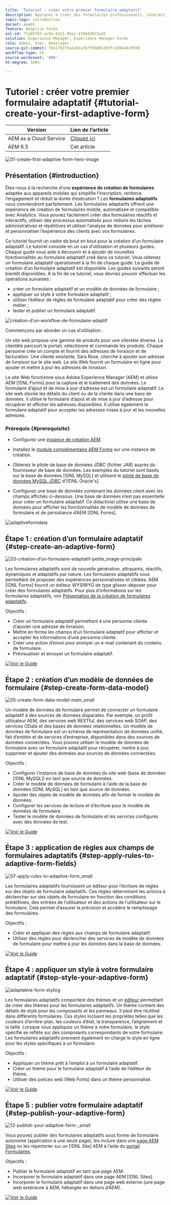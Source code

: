 ```yaml
---
title: 'Tutoriel : créer votre premier formulaire adaptatif'
description: Apprenez à créer des formulaires professionnels, interactifs et réactifs.
topic-tags: introduction
docset: aem65
feature: Adaptive Forms
exl-id: 77a05f83-ac9a-4221-85ac-439e82623a28
solution: Experience Manager, Experience Manager Forms
role: Admin, User, Developer
source-git-commit: f941782f9a4201e7bff898853d3fc18954418500
workflow-type: ht
source-wordcount: '908'
ht-degree: 100%

---
```


# Tutoriel : créer votre premier formulaire adaptatif {#tutorial-create-your-first-adaptive-form}

| Version | Lien de l’article |
| -------- | ---------------------------- |
| AEM as a Cloud Service | [Cliquez ici](https://experienceleague.adobe.com/fr/docs/experience-manager-cloud-service/content/forms/adaptive-forms-authoring/authoring-adaptive-forms-foundation-components/create-an-adaptive-form-on-forms-cs/creating-adaptive-form) |
| AEM 6.5 | Cet article |


![01-create-first-adaptive-form-hero-image](assets/01-create-first-adaptive-form-hero-image.png)

## Présentation {#introduction}

Êtes-vous à la recherche d’une **expérience de création de formulaires** adaptée aux appareils mobiles qui simplifie l’inscription, renforce l’engagement et réduit la durée d’exécution ? Les **formulaires adaptatifs** vous conviendront parfaitement. Les formulaires adaptatifs offrent une expérience de création de formulaires mobile, automatisée et compatible avec Analytics. Vous pouvez facilement créer des formulaires réactifs et interactifs, utiliser des processus automatisés pour réduire les tâches administratives et répétitives et utiliser l’analyse de données pour améliorer et personnaliser l’expérience des clients avec vos formulaires.

Ce tutoriel fournit un cadre de bout en bout pour la création d’un formulaire adaptatif. Le tutoriel consiste en un cas d’utilisation et plusieurs guides. Chaque guide vous aide à découvrir et à ajouter de nouvelles fonctionnalités au formulaire adaptatif créé dans ce tutoriel. Vous obtenez un formulaire adaptatif opérationnel à la fin de chaque guide. Le guide de création d’un formulaire adaptatif est disponible. Les guides suivants seront bientôt disponibles. À la fin de ce tutoriel, vous devriez pouvoir effectuer les opérations suivantes :

* créer un formulaire adaptatif et un modèle de données de formulaire ;
* appliquer un style à votre formulaire adaptatif ;
* utiliser l’éditeur de règles de formulaire adaptatif pour créer des règles métier ;
* tester et publier un formulaire adaptatif.

![création-d’un-workflow-de-formulaire-adaptif](assets/create-daptive-form-workflow.png)

Commençons par aborder un cas d’utilisation :

Un site web propose une gamme de produits pour une clientèle diverse. La clientèle parcourt le portail, sélectionne et commande les produits. Chaque personne crée un compte et fournit des adresses de livraison et de facturation. Une cliente existante, Sara Rose, cherche à ajouter son adresse de livraison sur le site web. Le site Web fournit un formulaire en ligne pour ajouter et mettre à jour les adresses de livraison.

Le site Web fonctionne sous Adobe Experience Manager (AEM) et utilise AEM [!DNL Forms] pour la capture et le traitement des données. Le formulaire d’ajout et de mise à jour d’adresse est un formulaire adaptatif. Le site web stocke les détails du client ou de la cliente dans une base de données. Il utilise le formulaire d’ajout et de mise à jour d’adresse pour récupérer et afficher les adresses disponibles. Il utilise également le formulaire adaptatif pour accepter les adresses mises à jour et les nouvelles adresses.

### Prérequis {#prerequisite}

* Configurez une [instance de création AEM](https://experienceleague.adobe.com/docs/experience-manager-65/content/implementing/deploying/deploying/deploy.html?lang=fr#author-and-publish-installs).
* Installez le [module complémentaire AEM Forms](../../forms/using/installing-configuring-aem-forms-osgi.md) sur une instance de création.
* Obtenez le pilote de base de données JDBC (fichier JAR) auprès du fournisseur de base de données. Les exemples du tutoriel sont basés sur la base de données [!DNL MySQL] et utilisent le [pilote de base de données MySQL JDBC](https://dev.mysql.com/downloads/connector/j/5.1.html) d’[!DNL Oracle's].

* Configurez une base de données contenant les données client avec les champs affichés ci-dessous. Une base de données n’est pas essentielle pour créer un formulaire adaptatif. Ce didacticiel utilise une base de données pour afficher les fonctionnalités de modèle de données de formulaire et de persistance d’AEM [!DNL Forms].

![adaptiveformdata](assets/adaptiveformdata.png)

## Étape 1 : création d’un formulaire adaptatif {#step-create-an-adaptive-form}

![03-création-d’un-formulaire-adaptatif-petite_image-principale](assets/03-create-adaptive-form-main-image_small.png)

Les formulaires adaptatifs sont de nouvelle génération, attrayants, réactifs, dynamiques et adaptatifs par nature. Les formulaires adaptatifs vous permettent de proposer des expériences personnalisées et ciblées. AEM [!DNL Forms] fournit un éditeur WYSIWYG de type glisser-déposer pour créer des formulaires adaptatifs. Pour plus d’informations sur les formulaires adaptatifs, voir [Présentation de la création de formulaires adaptatifs](../../forms/using/introduction-forms-authoring.md).

Objectifs :

* Créer un formulaire adaptatif permettant à une personne cliente d’ajouter une adresse de livraison.
* Mettre en forme les champs d’un formulaire adaptatif pour afficher et accepter les informations d’une personne cliente.
* Créer une action d’envoi pour envoyer un e-mail contenant du contenu de formulaire.
* Prévisualiser et envoyer un formulaire adaptatif.

[![Voir le Guide](assets/see-the-guide-sm.png)](create-adaptive-form.md)

## Étape 2 : création d’un modèle de données de formulaire {#step-create-form-data-model}

![05-create-form-data-model-main_small](assets/05-create-form-data-model-main_small.png)

Un modèle de données de formulaire permet de connecter un formulaire adaptatif à des sources de données disparates. Par exemple, un profil utilisateur AEM, des services web RESTful, des services web SOAP, des services OData et des bases de données relationnelles. Un modèle de données de formulaire est un schéma de représentation de données unifié, fait d’entités et de services d’entreprise, disponibles dans des sources de données connectées. Vous pouvez utiliser le modèle de données de formulaire avec un formulaire adaptatif pour récupérer, mettre à jour, supprimer et ajouter des données aux sources de données connectées.

Objectifs :

* Configurer l’instance de base de données du site web (base de données [!DNL MySQL]) en tant que source de données.
* Créer le modèle de données de formulaire à l’aide de la base de données [!DNL MySQL] en tant que source de données.
* Ajouter des objets de modèle de données afin de former le modèle de données.
* Configurer les services de lecture et d’écriture pour le modèle de données de formulaire.
* Tester le modèle de données de formulaire et les services configurés avec des données de test.

[![Voir le Guide](assets/see-the-guide-sm.png)](create-form-data-model.md)

## Étape 3 : application de règles aux champs de formulaires adaptatifs {#step-apply-rules-to-adaptive-form-fields}

![07-apply-rules-to-adaptive-form_small](assets/07-apply-rules-to-adaptive-form_small.png)

Les formulaires adaptatifs fournissent un éditeur pour l’écriture de règles sur des objets de formulaire adaptatifs. Ces règles déterminent les actions à déclencher sur des objets de formulaire en fonction des conditions prédéfinies, des entrées de l’utilisateur et des actions de l’utilisateur sur le formulaire. Cela permet d’assurer la précision et accélère le remplissage des formulaires.

Objectifs :

* Créer et appliquer des règles aux champs de formulaire adaptatif.
* Utiliser des règles pour déclencher des services de modèle de données de formulaire pour mettre à jour les données dans la base de données.

[![Voir le Guide](assets/see-the-guide-sm.png)](apply-rules-to-adaptive-form-fields.md)

## Étape 4 : appliquer un style à votre formulaire adaptatif {#step-style-your-adaptive-form}

![adaptative-form-styling](/help/forms/using/assets/09-style-your-adaptive-form-small.png)

Les formulaires adaptatifs comportent des thèmes et un [éditeur](../../forms/using/themes.md) permettant de créer des thèmes pour les formulaires adaptatifs. Un thème contient des détails de style pour les composants et les panneaux. Il peut être réutilisé dans différents formulaires. Ces styles incluent les propriétés telles que les couleurs d’arrière-plan, les couleurs d’état, la transparence, l’alignement et la taille. Lorsque vous appliquez un thème à votre formulaire, le style spécifié se reflète sur des composants correspondants de votre formulaire. Les formulaires adaptatifs prennent également en charge le style en ligne pour les styles spécifiques à un formulaire.

Objectifs :

* Appliquer un thème prêt à l’emploi à un formulaire adaptatif.
* Créer un thème pour le formulaire adaptatif à l’aide de l’éditeur de thème.
* Utiliser des polices web (Web Fonts) dans un thème personnalisé.

[![Voir le Guide](assets/see-the-guide-sm.png)](style-your-adaptive-form.md)

## Étape 5 : publier votre formulaire adaptatif {#step-publish-your-adaptive-form}

![12-publish-your-adaptive-form-_small](assets/12-publish-your-adaptive-form-_small.png)

Vous pouvez publier des formulaires adaptatifs sous forme de formulaire autonome (application à une seule page), les inclure dans une [page AEM Sites](/help/forms/using/embed-adaptive-form-aem-sites.md) ou les répertorier sur un [!DNL Site] AEM à l’aide du [portail Formulaires](../../forms/using/introduction-publishing-forms.md).

Objectifs :

* Publier le formulaire adaptatif en tant que page AEM.
* Incorporer le formulaire adaptatif dans une page AEM [!DNL Sites].
* Incorporer le formulaire adaptatif dans une page web externe (une page web extérieure à AEM, hébergée en dehors d’AEM).

[![Voir le Guide](assets/see-the-guide-sm.png)](publish-your-adaptive-form.md)
